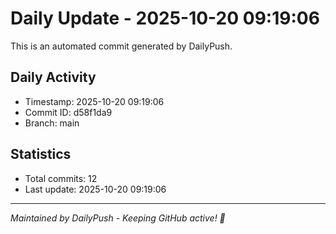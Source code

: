 # Daily Update - 2025-10-20 09:19:06

This is an automated commit generated by DailyPush.

## Daily Activity
- Timestamp: 2025-10-20 09:19:06
- Commit ID: d58f1da9
- Branch: main

## Statistics
- Total commits: 12
- Last update: 2025-10-20 09:19:06

---
*Maintained by DailyPush - Keeping GitHub active! 🚀*
